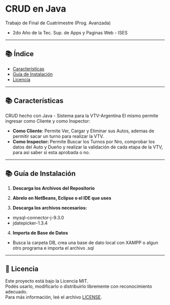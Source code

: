 # CRUD en Java

Trabajo de Final de Cuatrimestre (Prog. Avanzada)
- 2do Año de la Tec. Sup. de Apps y Paginas Web - ISES

---

## 📚 Índice

- [Características](#Características)
- [Guía de Instalación](#Guía-de-Instalación)
- [Licencia](#Licencia)

---

## 📚 Características

CRUD hecho con Java - Sistema para la VTV-Argentina
El mismo permite ingresar como Cliente y como Inspector:
- **Como Cliente**: 
Permite Ver, Cargar y Eliminar sus Autos, ademas de permitir sacar un turno para realizar la VTV. 
- **Como Inspector:** 
Permite Buscar los Turnos por Nro, comprobar los datos del Auto y Dueño y realizar la validación de cada etapa de la VTV, para asi saber si esta aprobada o no.

---

## 📚 Guía de Instalación

1. **Descarga los Archivos del Repositorio**

2. **Abrelo en NetBeans, Eclipse o el IDE que uses**

3. **Descarga los archivos necesarios:**

  - mysql-connector-j-9.3.0
  - jdatepicker-1.3.4

4. **Importa de Base de Datos**

- Busca la carpeta DB, crea una base de dato local con XAMPP o algun otro programa e importa el archivo .sql

---

## 📄 Licencia

Este proyecto está bajo la Licencia MIT.  
Podés usarlo, modificarlo o distribuirlo libremente con reconocimiento adecuado.  
Para más información, leé el archivo [LICENSE](./LICENSE).
